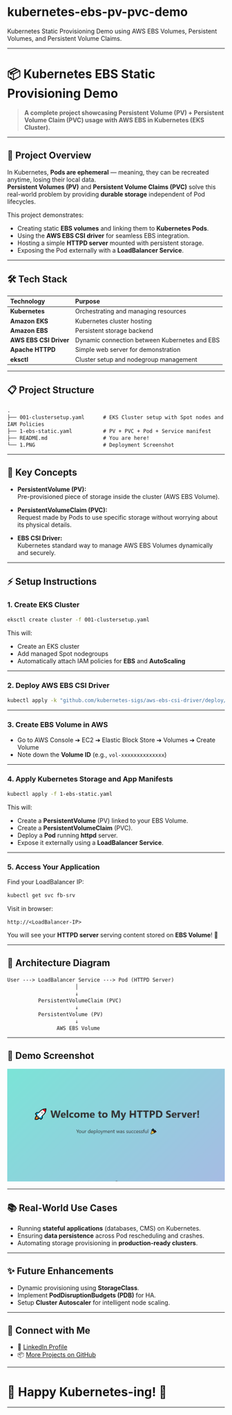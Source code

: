 # kubernetes-ebs-pv-pvc-demo
Kubernetes Static Provisioning Demo using AWS EBS Volumes, Persistent Volumes, and Persistent Volume Claims.



---

# 📦 Kubernetes EBS Static Provisioning Demo

> **A complete project showcasing Persistent Volume (PV) + Persistent Volume Claim (PVC) usage with AWS EBS in Kubernetes (EKS Cluster).**

---

## 🚀 Project Overview

In Kubernetes, **Pods are ephemeral** — meaning, they can be recreated anytime, losing their local data.  
**Persistent Volumes (PV)** and **Persistent Volume Claims (PVC)** solve this real-world problem by providing **durable storage** independent of Pod lifecycles.

This project demonstrates:
- Creating static **EBS volumes** and linking them to **Kubernetes Pods**.
- Using the **AWS EBS CSI driver** for seamless EBS integration.
- Hosting a simple **HTTPD server** mounted with persistent storage.
- Exposing the Pod externally with a **LoadBalancer Service**.

---

## 🛠️ Tech Stack

| Technology | Purpose |
|:-----------|:--------|
| **Kubernetes** | Orchestrating and managing resources |
| **Amazon EKS** | Kubernetes cluster hosting |
| **Amazon EBS** | Persistent storage backend |
| **AWS EBS CSI Driver** | Dynamic connection between Kubernetes and EBS |
| **Apache HTTPD** | Simple web server for demonstration |
| **eksctl** | Cluster setup and nodegroup management |

---

## 📋 Project Structure

```
.
├── 001-clustersetup.yaml      # EKS Cluster setup with Spot nodes and IAM Policies
├── 1-ebs-static.yaml          # PV + PVC + Pod + Service manifest
├── README.md                  # You are here!
└── 1.PNG                      # Deployment Screenshot
```

---

## 🧠 Key Concepts

- **PersistentVolume (PV):**  
  Pre-provisioned piece of storage inside the cluster (AWS EBS Volume).

- **PersistentVolumeClaim (PVC):**  
  Request made by Pods to use specific storage without worrying about its physical details.

- **EBS CSI Driver:**  
  Kubernetes standard way to manage AWS EBS Volumes dynamically and securely.

---

## ⚡ Setup Instructions

### 1. Create EKS Cluster

```bash
eksctl create cluster -f 001-clustersetup.yaml
```

This will:
- Create an EKS cluster
- Add managed Spot nodegroups
- Automatically attach IAM policies for **EBS** and **AutoScaling**

---

### 2. Deploy AWS EBS CSI Driver

```bash
kubectl apply -k "github.com/kubernetes-sigs/aws-ebs-csi-driver/deploy/kubernetes/overlays/stable/?ref=release-1.42"
```

---

### 3. Create EBS Volume in AWS

- Go to AWS Console ➔ EC2 ➔ Elastic Block Store ➔ Volumes ➔ Create Volume
- Note down the **Volume ID** (e.g., `vol-xxxxxxxxxxxxxx`)

---

### 4. Apply Kubernetes Storage and App Manifests

```bash
kubectl apply -f 1-ebs-static.yaml
```

This will:
- Create a **PersistentVolume** (PV) linked to your EBS Volume.
- Create a **PersistentVolumeClaim** (PVC).
- Deploy a **Pod** running **httpd** server.
- Expose it externally using a **LoadBalancer Service**.

---

### 5. Access Your Application

Find your LoadBalancer IP:

```bash
kubectl get svc fb-srv
```

Visit in browser:

```
http://<LoadBalancer-IP>
```

You will see your **HTTPD server** serving content stored on **EBS Volume**! 🚀

---

## 🎯 Architecture Diagram

```plaintext
User ---> LoadBalancer Service ---> Pod (HTTPD Server)
                      │
                      ↓
          PersistentVolumeClaim (PVC)
                      ↓
          PersistentVolume (PV)
                      ↓
                AWS EBS Volume
```

---

## 📸 Demo Screenshot

![Deployment Success](./1.PNG)

---

## 📚 Real-World Use Cases

- Running **stateful applications** (databases, CMS) on Kubernetes.
- Ensuring **data persistence** across Pod rescheduling and crashes.
- Automating storage provisioning in **production-ready clusters**.

---

## ✨ Future Enhancements

- Dynamic provisioning using **StorageClass**.
- Implement **PodDisruptionBudgets (PDB)** for HA.
- Setup **Cluster Autoscaler** for intelligent node scaling.

---

## 🤝 Connect with Me

- 🔗 [LinkedIn Profile](#)
- 📦 [More Projects on GitHub](#)

---

# 🚀 Happy Kubernetes-ing! 🚀

---

  
